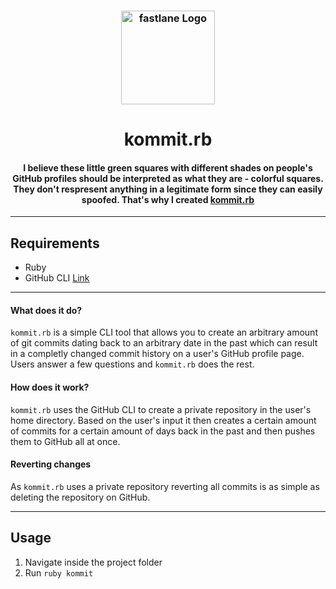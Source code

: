 <h3 align="center">
  <img src="https://i.imgur.com/q8Y0ham.png" alt="fastlane Logo" width="150" align="center">
</h3>

<h1 align="center">kommit.rb</h1>

<h4 align="center">I believe these little green squares with different shades on people's GitHub profiles should be interpreted as what they are - colorful squares. They don't respresent anything in a legitimate form since they can easily spoofed. That's why I created <ins>kommit.rb</ins></h4>
<hr>

## Requirements 
* Ruby
* GitHub CLI [Link](https://cli.github.com/)
<hr>

#### What does it do?

`kommit.rb` is a simple CLI tool that allows you to create an arbitrary amount of git commits dating back to an arbitrary date in the past which can result in a completly changed commit history on a user's GitHub profile page. Users answer a few questions and `kommit.rb` does the rest.

#### How does it work? 

`kommit.rb` uses the GitHub CLI to create a private repository in the user's home directory. Based on the user's input it then creates a certain amount of commits for a certain amount of days back in the past and then pushes them to GitHub all at once. 

#### Reverting changes

As `kommit.rb` uses a private repository reverting all commits is as simple as deleting the repository on GitHub.
<hr>

## Usage
1. Navigate inside the project folder
2. Run `ruby kommit`
